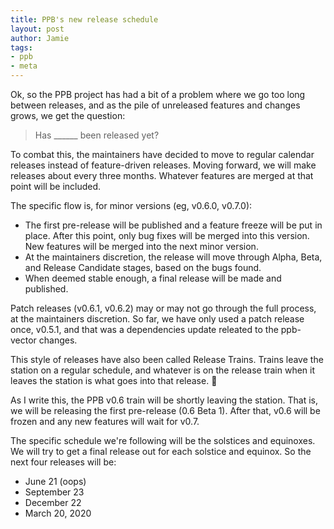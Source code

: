 ```yaml
---
title: PPB's new release schedule
layout: post
author: Jamie
tags: 
- ppb
- meta
---
```


Ok, so the PPB project has had a bit of a problem where we go too long between
releases, and as the pile of unreleased features and changes grows, we get the
question:

> Has ______ been released yet?

To combat this, the maintainers have decided to move to regular calendar
releases instead of feature-driven releases. Moving forward, we will make
releases about every three months. Whatever features are merged at that point
will be included.

The specific flow is, for minor versions (eg, v0.6.0, v0.7.0):
* The first pre-release will be published and a feature freeze will be put in
  place. After this point, only bug fixes will be merged into this version. New
  features will be merged into the next minor version.
* At the maintainers discretion, the release will move through Alpha, Beta, and
  Release Candidate stages, based on the bugs found.
* When deemed stable enough, a final release will be made and published.

Patch releases (v0.6.1, v0.6.2) may or may not go through the full process, at
the maintainers discretion. So far, we have only used a patch release once,
v0.5.1, and that was a dependencies update releated to the ppb-vector changes.

This style of releases have also been called Release Trains. Trains leave the 
station on a regular schedule, and whatever is on the release train when it
leaves the station is what goes into that release. :train:

As I write this, the PPB v0.6 train will be shortly leaving the station. That is,
we will be releasing the first pre-release (0.6 Beta 1). After that, v0.6 will
be frozen and any new features will wait for v0.7.

The specific schedule we're following will be the solstices and equinoxes. We
will try to get a final release out for each solstice and equinox. So the next
four releases will be:

* June 21 (oops)
* September 23
* December 22
* March 20, 2020